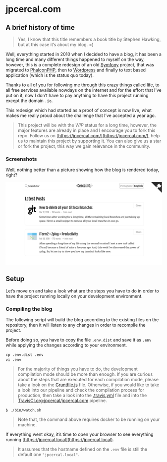 # jpcercal.com

## A brief history of time

> Yes, I know that this title remembers a book title by Stephen Hawking, but at this case it’s about my blog. =)

Well, everything started in 2010 when I decided to have a blog, it has been a long time and many different things happened to myself on the way, however, this is a complete redesign of an old [Symfony](https://symfony.com/) project, that was migrated to [PhalconPHP](https://phalconphp.com/en/), then to [Wordpress](https://wordpress.org/) and finally to text based application (which is the status quo today).

Thanks to all of you for following me through this crazy things called life, to all free services available nowdays on the internet and for the effort that I’ve put on it, now I don’t have to pay anything to have this project running except the domain `.io`.

This redesign which had started as a proof of concept is now live, what makes me really proud about the challenge that I’ve accepted a year ago. 

> This project will be with the *WIP* status for a long time, however, the major features are already in place and I encourage you to fork this repo.
> Follow us on [https://jpcercal.com/](https://jpcercal.com/), help us to maintain this project by supporting it. You can also give us a star or fork the project, this way we gain relevance in the community.

### Screenshots

Well, nothing better than a picture showing how the blog is rendered today, right? 

![Homepage](homepage-desktop.png)

## Setup

Let’s move on and take a look what are the steps you have to do in order to have the project running locally on your development environment.

### Compiling the blog

The following script will build the blog according to the existing files on the repository, then it will listen to any changes in order to recompile the project.

Before doing so, you have to copy the file `.env.dist` and save it as `.env` while applying the changes according to your environment.

```
cp .env.dist .env
vi .env
```

> For the majority of things you have to do, the development compilation mode should be more than enough.
> If you are curious about the steps that are executed for each compilation mode, please take a look on the [Gruntfile.js](https://github.com/jpcercal/jpcercal.com/blob/master/Gruntfile.js) file.
> Otherwise, if you would like to take a look into our pipeline and check the compilation process for production, then take a look into the [.travis.yml](https://github.com/jpcercal/jpcercal.com/blob/master/.travis.yml) file and into the [TravisCI.org:jpcercal/jpcercal.com](https://travis-ci.org/jpcercal/jpcercal.com) pipeline.

```shell
$ ./bin/watch.sh
```

> Note that, the command above requires docker to be running on your machine.

If everything went okay, it’s time to open your browser to see everything running [https://jpcercal.local](https://jpcercal.local).

> It assumes that the hostname defined on the `.env` file is still the default one `"jpcercal.local"`. 
